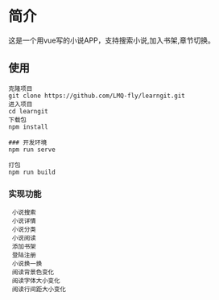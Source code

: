 # 简介
这是一个用vue写的小说APP，支持搜索小说,加入书架,章节切换。

## 使用
```
克隆项目
git clone https://github.com/LMQ-fly/learngit.git
进入项目
cd learngit
下载包
npm install

### 开发环境
npm run serve

打包
npm run build
```
### 实现功能
```
 小说搜索
 小说详情
 小说分类
 小说阅读
 添加书架
 登陆注册
 小说换一换
 阅读背景色变化
 阅读字体大小变化
 阅读行间距大小变化


```
